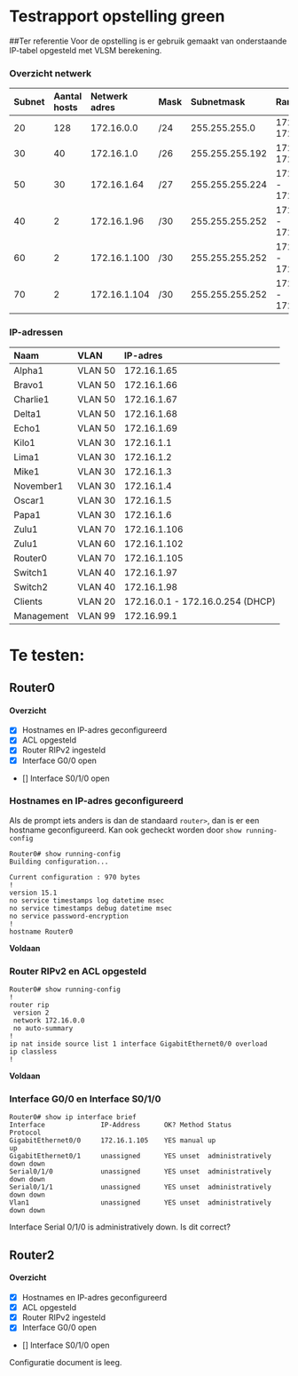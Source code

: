 # Testrapport opstelling green

##Ter referentie
Voor de opstelling is er gebruik gemaakt van onderstaande IP-tabel opgesteld met VLSM berekening.

### Overzicht netwerk

| Subnet | Aantal hosts | Netwerk adres | Mask | Subnetmask | Range | Broadcast |
| :--- | :---       | :---   | :---   | :---   | :---   | :---   |
|20|128|172.16.0.0 |/24|255.255.255.0|172.16.0.1 - 172.16.0.254|172.16.0.255|
|30|40|172.16.1.0|/26|255.255.255.192|172.16.1.1 - 172.16.1.62|172.16.1.63|
|50|30|172.16.1.64|/27|255.255.255.224|172.16.1.65 - 172.16.1.94|172.16.1.95|
|40|2|172.16.1.96|/30|255.255.255.252|172.16.1.97 - 172.16.1.102|172.16.1.103|
|60|2|172.16.1.100|/30|255.255.255.252|172.16.1.101 - 172.16.1.102|172.16.1.103|
|70|2|172.16.1.104|/30|255.255.255.252|172.16.1.105 - 172.16.1.106|172.16.1.107|

### IP-adressen

| Naam | VLAN | IP-adres |
| :--- | :---       | :---   |
| Alpha1 | VLAN 50 | 172.16.1.65 |
| Bravo1 | VLAN 50 | 172.16.1.66 |
| Charlie1 | VLAN 50 | 172.16.1.67 |
| Delta1 | VLAN 50 | 172.16.1.68 |
| Echo1 | VLAN 50 | 172.16.1.69 |
| Kilo1 | VLAN 30 | 172.16.1.1 |
| Lima1 | VLAN 30 | 172.16.1.2 |
| Mike1 | VLAN 30 | 172.16.1.3 |
| November1 | VLAN 30 | 172.16.1.4 |
| Oscar1 | VLAN 30 | 172.16.1.5 |
| Papa1 | VLAN 30 | 172.16.1.6 |
| Zulu1 | VLAN 70 | 172.16.1.106 |
| Zulu1 | VLAN 60 | 172.16.1.102 |
| Router0 | VLAN 70 | 172.16.1.105 |
| Switch1 | VLAN 40 | 172.16.1.97 |
| Switch2 | VLAN 40 | 172.16.1.98 |
| Clients | VLAN 20 | 172.16.0.1 - 172.16.0.254 (DHCP) |
| Management | VLAN 99 | 172.16.99.1 |

# Te testen:

## Router0
#### Overzicht
 - [x] Hostnames en IP-adres geconfigureerd
 - [x] ACL opgesteld
 - [x] Router RIPv2 ingesteld
 - [x] Interface G0/0 open
 - [] Interface S0/1/0 open

### Hostnames en IP-adres geconfigureerd
Als de prompt iets anders is dan de standaard `router>`, dan is er een hostname geconfigureerd. Kan ook gecheckt worden door `show running-config` 

```
Router0# show running-config 
Building configuration...

Current configuration : 970 bytes
!
version 15.1
no service timestamps log datetime msec
no service timestamps debug datetime msec
no service password-encryption
!
hostname Router0
```
**Voldaan**

### Router RIPv2 en ACL opgesteld
```
Router0# show running-config 
!
router rip
 version 2
 network 172.16.0.0
 no auto-summary
!
ip nat inside source list 1 interface GigabitEthernet0/0 overload
ip classless
!
```
**Voldaan**

### Interface G0/0 en Interface S0/1/0

```
Router0# show ip interface brief
Interface              IP-Address      OK? Method Status                Protocol 
GigabitEthernet0/0     172.16.1.105    YES manual up                    up 
GigabitEthernet0/1     unassigned      YES unset  administratively down down 
Serial0/1/0            unassigned      YES unset  administratively down down 
Serial0/1/1            unassigned      YES unset  administratively down down 
Vlan1                  unassigned      YES unset  administratively down down
```

Interface Serial 0/1/0 is administratively down. Is dit correct?

## Router2
#### Overzicht
 - [x] Hostnames en IP-adres geconfigureerd
 - [x] ACL opgesteld
 - [x] Router RIPv2 ingesteld
 - [x] Interface G0/0 open
 - [] Interface S0/1/0 open

Configuratie document is leeg.

